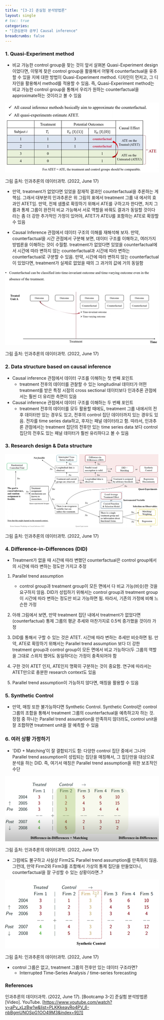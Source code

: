 ```yaml
---
title: "[3-2] 준실험 분석방법론"
layout: single
# toc: true
categories: 
- "[관심분야 공부] Causal inference"
breadcrumbs: false
---
```


### 1. Quasi-Experiment method
* 비교 가능한 control group을 찾는 것이 앞서 살펴본 Quasi-Experiment design이었다면, 이렇게 찾은 control group을 활용해서 어떻게 counterfactual을 유추할 수 있을 지에 대한 방법이 Quasi-Experiment method. 디자인이 먼저고, 그 디자인을 활용해서 method를 적용할 수 있음. 즉, Quasi-Experiment method는 비교 가능한 control group을 통해서 우리가 원하는 counterfactual을 approximate하는 것이라고 볼 수 있음
<p><img src="/assets/images/atet.png" title="ATET"/></p>
그림 출처: 인과추론의 데이터과학. (2022, June 17)

* 만약, treatment가 없었다면 있었을 잠재적 결과인 counterfactual을 추론하는 게 핵심. 그래서 대부분의 인과추론은 위 그림의 표에서 treatment 그룹 내 에서의 효과인 ATET임. 만약, 전체 샘플로 확장하기 위해서 ATE를 구하고자 한다면, 처치 그룹과 통제 그룹이 완전히 비교 가능해서 서로 역할을 바꿔도 결과가 동일할 것이다 라는 좀 더 강한 추가적인 가정이 있어야, ATET가 ATEU를 포함하는 ATE로 확장할 수 있음

* Causal Inference 관점에서 데이터 구조의 이해를 재해석해 보자. 만약, counterfactual을 시간 관점에서 구분해 보면, 데이터 구조를 이해하고, 여러가지 방법론을 이해하는 것이 수월함. treatment가 없었다면 있었을 counterfactual에서 시간에 따라 변하지 않는 counterfactual과 시간에 따라 변하는 counterfactual로 구분할 수 있음. 만약, 시간에 따라 변하지 않는 counterfactual이 있었다면, treatment가 실제로 없었을 때의 그 과거의 값에 거의 동일함  
<p><img src="/assets/images/counterfactual_time.png" title="time_invariant/varying"/></p>
그림 출처: 인과추론의 데이터과학. (2022, June 17)

### 2. Data structure based on causal inference 
* Causal inference 관점에서 데이터 구조를 이해하는 첫 번째 포인트
    * treatment 전후의 데이터를 관찰할 수 있는 longitudinal 데이터가 어떤 treatment를 받은 특정 시점의 cross sectional 데이터보다 인과추론 관점에서는 훨씬 더 유리한 측면이 있음
* Causal inference 관점에서 데이터 구조를 이해하는 두 번째 포인트
    * treatment 전후의 데이터를 모두 활용할 때에도, treatment 그룹 내에서의 전후 데이터만 있는 경우도 있고, 전후의 control 집단 데이터까지 있는 경우도 있음. 전자를 time series data하고, 후자는 패널 데이터라고 함. 따라서, 인과추론 관점에서는 treatment 집단의 전후만 있는 time series data 보다 control 집단의 전후도 있는 패널 데이터가 훨씬 유리하다고 볼 수 있음

### 3. Research design & Data structure  
<p><img src="/assets/images/map.png" title="Research design & Data structure"/></p>
그림 출처: 인과추론의 데이터과학. (2022, June 17)

### 4. Difference-in-Differences (DID) 
* Treatment가 없을 때 시간에 따라 변했던 counterfactual은 control group에서의 시간에 따라 변하는 정도만 가지고 추정
1. Parallel trend assumption
    * control group과 treatment group이 모든 면에서 다 비교 가능(비슷)한 것을 요구하지 않음. DID가 성립하기 위해서는 control group과 treatment group이 시간에 따라 변하는 정도만 비교 가능하면 됨. 따라서, 기존의 가정에 비해 느슨한 가정

2. 아래 그림에서 보면, 만약 treatment 집단 내에서 treatment가 없었다면(counterfactual) 통제 그룹의 평균 추세와 마찬가지로 0.5씩 증가했을 것이라 가정

3. DID를 통해서 구할 수 있는 것은 ATET. 시간에 따라 변하는 추세만 비슷하면 됨. 만약, ATE로 확장하기 위해서는 Parallel trend assumption 보다 더 강한 treatment group과 control group이 모든 면에서 비교 가능하다(두 그룹의 역할을 그대로 스위치 했어도 동일하다)는 가정이 충족되어야 함

4. 구한 것이 ATET 인지, ATE인지 명확히 구분하는 것이 중요함. 연구에 따라서는 ATET만으로 충분한 research context도 있음

5. Parallel trend assumption이 가능하지 않다면, 매칭을 활용할 수 있음

### 5. Synthetic Control
* 만약, 매칭 또한 불가능하다면 Synthetic Control. Synthetic Control은 control 그룹의 조합을 통해서 treatment 그룹의 counterfactual을 예측하고자 하는 것. 장점 중 하나는 Parallel trend assumption을 만족하지 않더라도, control unit을 잘 조합하면 treatment unit을 잘 예측할 수 있음 

### 6. 여러 상황 가정하기 
* 'DID + Matching’이 잘 결합되기도 함: 다양한 control 집단 중에서 그나마 Parallel trend assumption이 성립되는 집단을 매칭해서, 그 집단만을 대상으로 분석을 하는 DID. 즉, 여기서 매칭은 Parallel trend assumption을 위한 보조적인 수단  
<p><img src="/assets/images/did_matching.png" title="DID + Matching"/></p>
그림 출처: 인과추론의 데이터과학. (2022, June 17)

* 그럼에도 불구하고 사실상 Firm2도 Parallel trend assumption를 만족하지 않음. 그런데, 만약 Firm2와 Firm3를 조합해서 가상의 통제 집단을 만들었더니, counterfactual을 잘 구성할 수 있는 상황이라면..?  
<p><img src="/assets/images/pararell_trend_assumption.png" title="DID + Matching"/></p>
그림 출처: 인과추론의 데이터과학. (2022, June 17)

* control 그룹은 없고, treatment 그룹의 전후만 있는 데이터 구조라면?  
    * Interrupted Time-Series Analysis / time-series forecasting 

### References 
인과추론의 데이터과학. (2022, June 17). [Bootcamp 3-2] 준실험 분석방법론 [Video]. YouTube. [https://www.youtube.com/watch?v=aPv_xLzBw1w&list=PLKKkeayRo4PV_6-nbBgmUNOSpG1OO49M3&index=9][1]

[1]: https://www.youtube.com/watch?v=aPv_xLzBw1w&list=PLKKkeayRo4PV_6-nbBgmUNOSpG1OO49M3&index=9